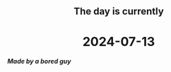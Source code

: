 <h2 align=center>The day is currently</h2>
<h1 align=center><!--TIME BEGIN-->2024-07-13<!--TIME END--></h1>
<h5>Made by a bored guy</h5>
